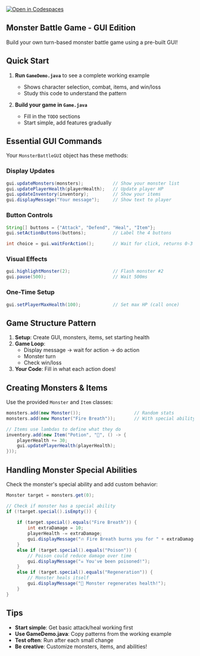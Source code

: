 [![Open in Codespaces](https://classroom.github.com/assets/launch-codespace-2972f46106e565e64193e422d61a12cf1da4916b45550586e14ef0a7c637dd04.svg)](https://classroom.github.com/open-in-codespaces?assignment_repo_id=21309035)
## Monster Battle Game - GUI Edition

Build your own turn-based monster battle game using a pre-built GUI!

## Quick Start

1. **Run `GameDemo.java`** to see a complete working example
   - Shows character selection, combat, items, and win/loss
   - Study this code to understand the pattern

2. **Build your game in `Game.java`**
   - Fill in the `TODO` sections
   - Start simple, add features gradually

## Essential GUI Commands

Your `MonsterBattleGUI` object has these methods:

### Display Updates
```java
gui.updateMonsters(monsters);           // Show your monster list
gui.updatePlayerHealth(playerHealth);   // Update player HP
gui.updateInventory(inventory);         // Show your items
gui.displayMessage("Your message");     // Show text to player
```

### Button Controls
```java
String[] buttons = {"Attack", "Defend", "Heal", "Item"};
gui.setActionButtons(buttons);          // Label the 4 buttons

int choice = gui.waitForAction();       // Wait for click, returns 0-3
```

### Visual Effects
```java
gui.highlightMonster(2);                // Flash monster #2
gui.pause(500);                         // Wait 500ms
```

### One-Time Setup
```java
gui.setPlayerMaxHealth(100);            // Set max HP (call once)
```

## Game Structure Pattern

1. **Setup**: Create GUI, monsters, items, set starting health
2. **Game Loop**: 
   - Display message → wait for action → do action
   - Monster turn
   - Check win/loss
3. **Your Code**: Fill in what each action does!

## Creating Monsters & Items

Use the provided `Monster` and `Item` classes:
```java
monsters.add(new Monster());                    // Random stats
monsters.add(new Monster("Fire Breath"));       // With special ability

// Items use lambdas to define what they do
inventory.add(new Item("Potion", "🧪", () -> {
    playerHealth += 30;
    gui.updatePlayerHealth(playerHealth);
}));
```

## Handling Monster Special Abilities

Check the monster's special ability and add custom behavior:
```java
Monster target = monsters.get(0);

// Check if monster has a special ability
if (!target.special().isEmpty()) {
    
    if (target.special().equals("Fire Breath")) {
        int extraDamage = 10;
        playerHealth -= extraDamage;
        gui.displayMessage("🔥 Fire Breath burns you for " + extraDamage + " damage!");
    }
    else if (target.special().equals("Poison")) {
        // Poison could reduce damage over time
        gui.displayMessage("☠️ You've been poisoned!");
    }
    else if (target.special().equals("Regeneration")) {
        // Monster heals itself
        gui.displayMessage("💚 Monster regenerates health!");
    }
}
```

## Tips

- **Start simple**: Get basic attack/heal working first
- **Use GameDemo.java**: Copy patterns from the working example
- **Test often**: Run after each small change
- **Be creative**: Customize monsters, items, and abilities!